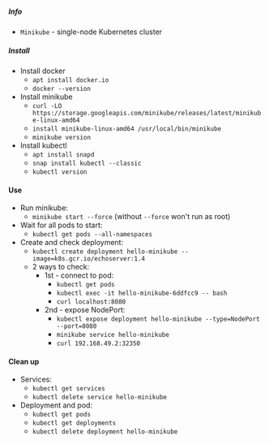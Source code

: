 ##### Info
* `Minikube` - single-node Kubernetes cluster

##### Install
* Install docker
    * `apt install docker.io`
    * `docker --version`
* Install minikube
    * `curl -LO https://storage.googleapis.com/minikube/releases/latest/minikube-linux-amd64`
    * `install minikube-linux-amd64 /usr/local/bin/minikube`
    * `minikube version`
* Install kubectl
    * `apt install snapd`
    * `snap install kubectl --classic`
    * `kubectl version`

#### Use
* Run minikube:
    * `minikube start --force` (without `--force` won't run as root)
* Wait for all pods to start:
    * `kubectl get pods --all-namespaces`
* Create and check deployment:
    * `kubectl create deployment hello-minikube --image=k8s.gcr.io/echoserver:1.4`
    * 2 ways to check:
        * 1st - connect to pod:
            * `kubectl get pods`
            * `kubectl exec -it hello-minikube-6ddfcc9 -- bash`
            * `curl localhost:8080`
        * 2nd - expose NodePort:
            * `kubectl expose deployment hello-minikube --type=NodePort --port=8080`
            * `minikube service hello-minikube`
            * `curl 192.168.49.2:32350`

#### Clean up
* Services:
    * `kubectl get services`
    * `kubectl delete service hello-minikube`
* Deployment and pod:
    * `kubectl get pods`
    * `kubectl get deployments`
    * `kubectl delete deployment hello-minikube`
